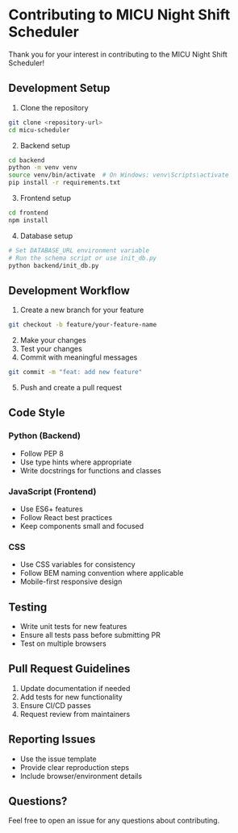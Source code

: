 # Contributing to MICU Night Shift Scheduler

Thank you for your interest in contributing to the MICU Night Shift Scheduler!

## Development Setup

1. Clone the repository
```bash
git clone <repository-url>
cd micu-scheduler
```

2. Backend setup
```bash
cd backend
python -m venv venv
source venv/bin/activate  # On Windows: venv\Scripts\activate
pip install -r requirements.txt
```

3. Frontend setup
```bash
cd frontend
npm install
```

4. Database setup
```bash
# Set DATABASE_URL environment variable
# Run the schema script or use init_db.py
python backend/init_db.py
```

## Development Workflow

1. Create a new branch for your feature
```bash
git checkout -b feature/your-feature-name
```

2. Make your changes
3. Test your changes
4. Commit with meaningful messages
```bash
git commit -m "feat: add new feature"
```

5. Push and create a pull request

## Code Style

### Python (Backend)
- Follow PEP 8
- Use type hints where appropriate
- Write docstrings for functions and classes

### JavaScript (Frontend)
- Use ES6+ features
- Follow React best practices
- Keep components small and focused

### CSS
- Use CSS variables for consistency
- Follow BEM naming convention where applicable
- Mobile-first responsive design

## Testing

- Write unit tests for new features
- Ensure all tests pass before submitting PR
- Test on multiple browsers

## Pull Request Guidelines

1. Update documentation if needed
2. Add tests for new functionality
3. Ensure CI/CD passes
4. Request review from maintainers

## Reporting Issues

- Use the issue template
- Provide clear reproduction steps
- Include browser/environment details

## Questions?

Feel free to open an issue for any questions about contributing.
